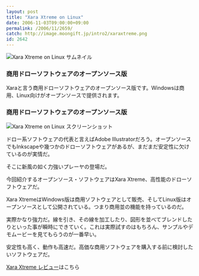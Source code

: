 ```yaml
---
layout: post
title: "Xara Xtreme on Linux"
date: 2006-11-03T09:00:00+09:00
permalink: /2006/11/2659/
catch: http://image.moongift.jp/intro2/xaraxtreme.png
id: 2642
---
```

 ![Xara Xtreme on Linux サムネイル](http://image.moongift.jp/intro2/xaraxtreme.t.png "Xara Xtreme on Linux サムネイル")
  

### 商用ドローソフトウェアのオープンソース版
  
Xaraと言う商用ドローソフトウェアのオープンソース版です。Windowsは商用、Linux向けがオープンソースで提供されます。  
<!--more-->  

### 商用ドローソフトウェアのオープンソース版
  

![Xara Xtreme on Linux スクリーンショット](http://image.moongift.jp/intro2/xaraxtreme.png "Xara Xtreme on Linux スクリーンショット")

  

ドロー系ソフトウェアの代表と言えばAdobe Illustratorだろう。オープンソースでもInkscapeや幾つかのドローソフトウェアがあるが、まだまだ安定性に欠けているのが実情だ。

  

そこに新風の如く力強いプレーヤの登場だ。

  

今回紹介するオープンソース・ソフトウェアはXara Xtreme、高性能のドローソフトウェアだ。

  

Xara XtremeはWindows版は商用ソフトウェアとして販売、そしてLinux版はオープンソースとして公開されている。つまり商用並の機能を持っているのだ。

  

実際かなり強力だ。線を引き、その線を加工したり、図形を並べてブレンドしたりといった事が瞬時にできていく。これは実際試すのはもちろん、サンプルやデモムービーを見てもらうのが一番早い。

  

安定性も高く、動作も高速だ。高価な商用ソフトウェアを購入する前に検討したいソフトウェアだ。

  

[Xara Xtreme レビュー](http://oss.moongift.jp/review/i-2660.html)はこちら

